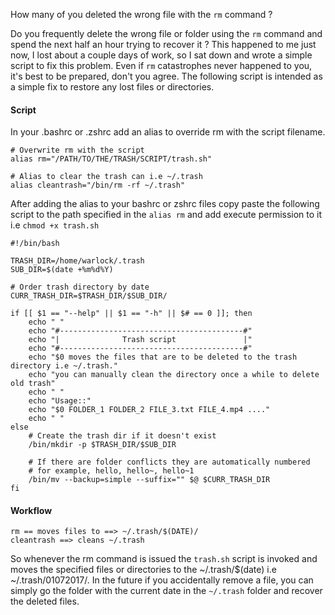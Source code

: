 
How many of you deleted the wrong file with the `rm` command ?

Do you frequently delete the wrong file or folder using the `rm` command and spend the next half an hour trying to recover it ? This happened to me just now, I lost about a couple days of work, so I sat down and wrote a simple script to fix this problem. Even if `rm` catastrophes never happened to you, it's best to be prepared, don't you agree. The following script is intended as a simple fix to restore any lost files or directories.

#### Script

In your .bashrc or .zshrc add an alias to override rm with the script filename.

```
# Overwrite rm with the script
alias rm="/PATH/TO/THE/TRASH/SCRIPT/trash.sh"

# Alias to clear the trash can i.e ~/.trash
alias cleantrash="/bin/rm -rf ~/.trash"
```
After adding the alias to your bashrc or zshrc files copy paste the following script to the path specified in the `alias rm` and add execute permission to it i.e `chmod +x trash.sh`

```
#!/bin/bash

TRASH_DIR=/home/warlock/.trash
SUB_DIR=$(date +%m%d%Y)

# Order trash directory by date
CURR_TRASH_DIR=$TRASH_DIR/$SUB_DIR/

if [[ $1 == "--help" || $1 == "-h" || $# == 0 ]]; then
    echo " "
    echo "#-----------------------------------------#"
    echo "|              Trash script               |"
    echo "#-----------------------------------------#"
    echo "$0 moves the files that are to be deleted to the trash directory i.e ~/.trash."
    echo "you can manually clean the directory once a while to delete old trash"
    echo " "
    echo "Usage::"
    echo "$0 FOLDER_1 FOLDER_2 FILE_3.txt FILE_4.mp4 ...."
    echo " "
else
    # Create the trash dir if it doesn't exist
    /bin/mkdir -p $TRASH_DIR/$SUB_DIR

    # If there are folder conflicts they are automatically numbered
    # for example, hello, hello~, hello~1
    /bin/mv --backup=simple --suffix="" $@ $CURR_TRASH_DIR
fi

```
#### Workflow

    rm == moves files to ==> ~/.trash/$(DATE)/
    cleantrash ==> cleans ~/.trash

So whenever the rm command is issued the `trash.sh` script is invoked and moves the specified files or directories to the ~/.trash/$(date) i.e ~/.trash/01072017/. In the future if you accidentally remove a file, you can simply go the folder with the current date in the `~/.trash` folder and recover the deleted files.



